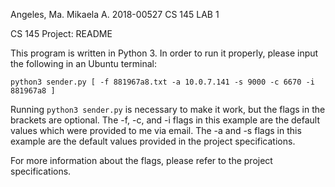 Angeles, Ma. Mikaela A.
2018-00527
CS 145 LAB 1

CS 145 Project: README

This program is written in Python 3.
In order to run it properly, please input the following in an Ubuntu terminal:

`python3 sender.py [ -f 881967a8.txt -a 10.0.7.141 -s 9000 -c 6670 -i 881967a8 ]`

Running `python3 sender.py` is necessary to make it work, but the flags in the brackets are optional.
The -f, -c, and -i flags in this example are the default values which were provided to me via email.
The -a and -s flags in this example are the default values provided in the project specifications.

For more information about the flags, please refer to the project specifications.
